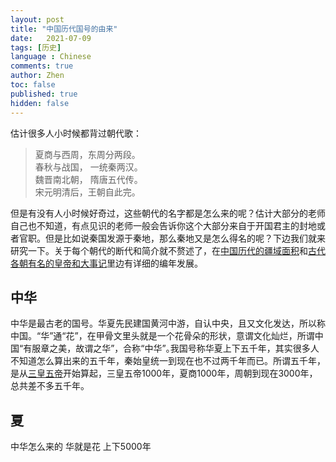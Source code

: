 ```yaml
---
layout: post
title: "中国历代国号的由来"
date:   2021-07-09
tags: [历史]
language : Chinese
comments: true
author: Zhen
toc: false
published: true
hidden: false
---
```

估计很多人小时候都背过朝代歌：
> 
> 夏商与西周，东周分两段。   
> 春秋与战国， 一统秦两汉。   
> 魏晋南北朝， 隋唐五代传。      
> 宋元明清后，王朝自此完。   

但是有没有人小时候好奇过，这些朝代的名字都是怎么来的呢？估计大部分的老师自己也不知道，有点见识的老师一般会告诉你这个大部分来自于开国君主的封地或者官职。但是比如说秦国发源于秦地，那么秦地又是怎么得名的呢？下边我们就来研究一下。关于每个朝代的断代和简介就不赘述了，在[中国历代的疆域面积](/中国历代的疆域面积)和[古代各朝有名的皇帝和大事记](/古代各朝有名的皇帝和大事记)里边有详细的编年发展。

## 中华
中华是最古老的国号。华夏先民建国黄河中游，自认中央，且又文化发达，所以称中国。“华”通“花”，在甲骨文里头就是一个花骨朵的形状，意谓文化灿烂，所谓中国“有服章之美，故谓之华”，合称“中华”｡我国号称华夏上下五千年，其实很多人不知道怎么算出来的五千年，秦始皇统一到现在也不过两千年而已。所谓五千年，是从[三皇五帝](https://zh.wikipedia.org/wiki/%E4%B8%89%E7%9A%87%E4%BA%94%E5%B8%9D)开始算起，三皇五帝1000年，夏商1000年，周朝到现在3000年，总共差不多五千年。

## 夏
中华怎么来的 华就是花
上下5000年
<!--stackedit_data:
eyJoaXN0b3J5IjpbLTE2NzYyMDUxOTgsLTE3MDYwNzk2OTQsMT
M0ODk4NjUyMywtMTQyMDE3NjI4MCwxNDU4ODkyNDE4LDE3MjUz
ODAwNDldfQ==
-->